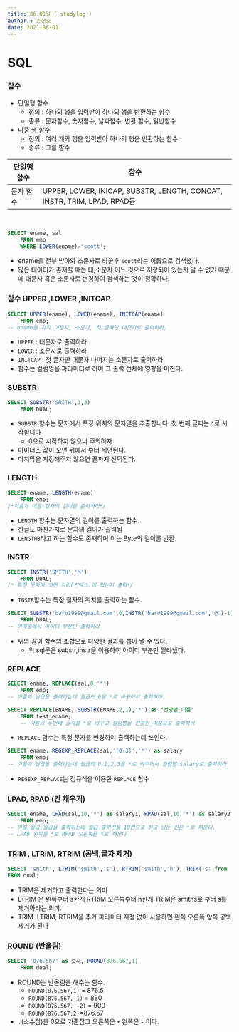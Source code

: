 ```yaml
---
title: 06.01일 ( studylog )
author : 손현호
date: 2021-06-01
---
```



# SQL



### 함수

- 단일행 함수
    - 정의 : 하나의 행을 입력받아 하나의 행을 반환하는 함수
    - 종류 : 문자함수, 숫자함수, 날짜함수, 변환 함수, 일반함수
- 다중 행 함수
    - 정의 : 여러 개의 행을 입력받아 하나의 행을 반환하는 함수
    - 종류 : 그룹 함수

| 단일행 함수 | 함수 |
| ---------|-----------------------------------|
|문자 함수| UPPER, LOWER, INICAP, SUBSTR, LENGTH, CONCAT, INSTR, TRIM, LPAD, RPAD등

<br/>

```sql
SELECT ename, sal
    FROM emp
    WHERE LOWER(ename)='scott';
```
- ename을 전부 받아와 소문자로 바꾼후 `scott`라는 이름으로 검색했다.
- 많은 데이터가 존재할 때는 대,소문자 어느 것으로 저장되어 있는지 알 수 없기 때문에 대문자 혹은 소문자로 변경하여 검색하는 것이 정확하다.



### 함수 UPPER ,LOWER ,INITCAP


```sql
SELECT UPPER(ename), LOWER(ename), INITCAP(ename)
    FROM emp;
-- ename을 각각 대문자, 소문자, 첫 글자만 대문자로 출력하라.
```
- `UPPER`   : 대문자로 출력하라
- `LOWER`   : 소문자로 출력하라
- `INITCAP` : 첫 글자만 대문자 나머지는 소문자로 출력하라
- 함수는 컬럼명을 파라미터로 하여 그 출력 전체에 영향을 미친다.




### SUBSTR

```sql
SELECT SUBSTR('SMITH',1,3)
    FROM DUAL;
```
- `SUBSTR` 함수는 문자에서 특정 위치의 문자열을 추출합니다. 첫 번째 글짜는 `1`로 시작합니다
    - 0으로 시작하지 않으니 주의하자
- 마이너스 값이 오면 뒤에서 부터 세면된다.
- 마지막을 지정해주지 않으면 끝까지 선택된다.
### LENGTH

```sql
SELECT ename, LENGTH(ename)
    FROM emp;
/*이름과 이름 철자의 길이를 출력하라*/
```
- `LENGTH` 함수는 문자열의 길이를 출력하는 함수.
- 한글도 마찬가지로 문자의 길이가 출력됨
- `LENGTHB`라고 하는 함수도 존재하며 이는 Byte의 길이를 반환.

### INSTR

```sql
SELECT INSTR('SMITH','M')
    FROM DUAL;
/* 특정 문자까 몇변 자리(인덱스)에 있는지 출력*/
```

- `INSTR`함수는 특정 철자의 위치를 출력하는 함수.

```sql
SELECT SUBSTR('baro1999@gmail.com',0,INSTR('baro1999@gmail.com','@')-1)
    FROM DUAL;
-- 이메일에서 아이디 부분만 출력하라
```

- 위와 같이 함수의 조합으로 다양한 결과를 뽑아 낼 수 있다.
    - 위 sql문은 substr,instr을 이용하여 아이디 부분만 짤라냈다.


### REPLACE

```sql
SELECT ename, REPLACE(sal,0,'*')
    FROM emp;
-- 이름과 월급을 출력하는데 월급의 0을 *로 바꾸어서 출력하라

SELECT REPLACE(ENAME, SUBSTR(ENAME,2,1),'*') as "전광판_이름"
    FROM test_ename;
    -- 이름의 두번째 글자를 *로 바꾸고 컬럼명을 전광판_이름으로 출력하라
```
- `REPLACE` 함수는 특정 문자를 변경하여 출력하는데 쓰인다.

```sql
SELECT ename, REGEXP_REPLACE(sal,'[0-3]','*') as salary
    FROM emp;
-- 이름과 월급을 출력하는데 월급의 0,1,2,3을 *로 바꾸어서 컬럼명 salary로 출력하라
```
- `REGEXP_REPLACE`는 정규식을 이용한 `REPLACE` 함수



### LPAD, RPAD (칸 채우기)
```sql
SELECT ename, LPAD(sal,10,'*') as salary1, RPAD(sal,10,'*') as salary2
    FROM emp;
-- 이름,월급,월급을 출력하는데 월급 출력칸을 10칸으로 하고 남는 칸은 *로 채운다. 
-- LPAD 왼쪽을 *로 RPAD 오른쪽을 *로 채운다
```

### TRIM , LTRIM, RTRIM (공백,글자 제거)

```sql
SELECT 'smith', LTRIM('smith','s'), RTRIM('smith','h'), TRIM('s' from 'smiths')
FROM dual;
```
- TRIM은 제거하고 출력한다는 의미
-  LTRIM 은 왼쪽부터 s한개 RTRIM 오른쪽부터 h한개 TRIM은 smiths로 부터 s를 제거하라는 의미.
- TRIM ,LTRIM, RTRIM을 추가 파라미터 지정 없이 사용하면 왼쪽 오른쪽 양쪽 공백제거가 된다 

### ROUND (반올림)

```sql
SELECT '876.567' as 숫자, ROUND(876.567,1)
    FROM dual;
```

- ROUND는 반올림을 해주는 함수.
    - `ROUND(876.567,1)` = 876.5
    - `ROUND(876.567,-1)` = 880
    - `ROUND(876.567, -2)` = 900
    - `ROUND(876.567,2)`=876.57
- `.`(소수점)을 0으로 기준잡고 오른쪽은 `+` 왼쪽은  `-` 이다.